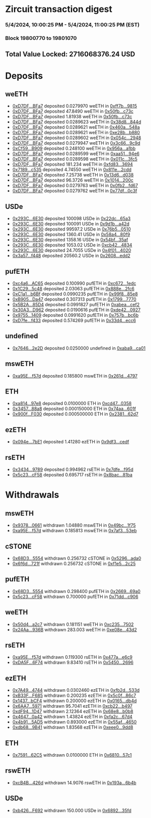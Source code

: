 # Zircuit transaction digest
### 5/4/2024, 10:00:25 PM - 5/4/2024, 11:00:25 PM (EST)
### Block 19800770 to 19801070

## Total Value Locked: 2716068376.24 USD

# Deposits
## weETH
- [0xD7DF...BFa7](https://etherscan.io/address/0xD7DF7E085214743530afF339aFC420c7c720BFa7) deposited 0.0279970 weETH in [0xff7b...9815](https://etherscan.io/tx/0xD7DF7E085214743530afF339aFC420c7c720BFa7)
- [0xD7DF...BFa7](https://etherscan.io/address/0xD7DF7E085214743530afF339aFC420c7c720BFa7) deposited 47.8490 weETH in [0x50fb...c73c](https://etherscan.io/tx/0xD7DF7E085214743530afF339aFC420c7c720BFa7)
- [0xD7DF...BFa7](https://etherscan.io/address/0xD7DF7E085214743530afF339aFC420c7c720BFa7) deposited 1.81938 weETH in [0x50fb...c73c](https://etherscan.io/tx/0xD7DF7E085214743530afF339aFC420c7c720BFa7)
- [0xD7DF...BFa7](https://etherscan.io/address/0xD7DF7E085214743530afF339aFC420c7c720BFa7) deposited 0.0289623 weETH in [0x38d8...844d](https://etherscan.io/tx/0xD7DF7E085214743530afF339aFC420c7c720BFa7)
- [0xD7DF...BFa7](https://etherscan.io/address/0xD7DF7E085214743530afF339aFC420c7c720BFa7) deposited 0.0289621 weETH in [0x460a...548a](https://etherscan.io/tx/0xD7DF7E085214743530afF339aFC420c7c720BFa7)
- [0xD7DF...BFa7](https://etherscan.io/address/0xD7DF7E085214743530afF339aFC420c7c720BFa7) deposited 0.0289621 weETH in [0xe28b...b880](https://etherscan.io/tx/0xD7DF7E085214743530afF339aFC420c7c720BFa7)
- [0xD7DF...BFa7](https://etherscan.io/address/0xD7DF7E085214743530afF339aFC420c7c720BFa7) deposited 0.0289602 weETH in [0x054c...2948](https://etherscan.io/tx/0xD7DF7E085214743530afF339aFC420c7c720BFa7)
- [0xD7DF...BFa7](https://etherscan.io/address/0xD7DF7E085214743530afF339aFC420c7c720BFa7) deposited 0.0279947 weETH in [0x3c66...9c9d](https://etherscan.io/tx/0xD7DF7E085214743530afF339aFC420c7c720BFa7)
- [0xCf59...B909](https://etherscan.io/address/0xCf591C7AA9a6FFBf4378F3cd916B0a4a19EbB909) deposited 0.248100 weETH in [0x956a...a1bb](https://etherscan.io/tx/0xCf591C7AA9a6FFBf4378F3cd916B0a4a19EbB909)
- [0xD7DF...BFa7](https://etherscan.io/address/0xD7DF7E085214743530afF339aFC420c7c720BFa7) deposited 0.0289599 weETH in [0xaa51...94e6](https://etherscan.io/tx/0xD7DF7E085214743530afF339aFC420c7c720BFa7)
- [0xD7DF...BFa7](https://etherscan.io/address/0xD7DF7E085214743530afF339aFC420c7c720BFa7) deposited 0.0289598 weETH in [0x011c...3fc5](https://etherscan.io/tx/0xD7DF7E085214743530afF339aFC420c7c720BFa7)
- [0xD7DF...BFa7](https://etherscan.io/address/0xD7DF7E085214743530afF339aFC420c7c720BFa7) deposited 181.234 weETH in [0xfd83...3694](https://etherscan.io/tx/0xD7DF7E085214743530afF339aFC420c7c720BFa7)
- [0x7189...c535](https://etherscan.io/address/0x71893Db230Af820E1032Ff0B3A42613c8007c535) deposited 4.74550 weETH in [0x811e...2cdd](https://etherscan.io/tx/0x71893Db230Af820E1032Ff0B3A42613c8007c535)
- [0xD7DF...BFa7](https://etherscan.io/address/0xD7DF7E085214743530afF339aFC420c7c720BFa7) deposited 7.25738 weETH in [0x13d6...d038](https://etherscan.io/tx/0xD7DF7E085214743530afF339aFC420c7c720BFa7)
- [0xD7DF...BFa7](https://etherscan.io/address/0xD7DF7E085214743530afF339aFC420c7c720BFa7) deposited 96.3726 weETH in [0x1014...200c](https://etherscan.io/tx/0xD7DF7E085214743530afF339aFC420c7c720BFa7)
- [0xD7DF...BFa7](https://etherscan.io/address/0xD7DF7E085214743530afF339aFC420c7c720BFa7) deposited 0.0279763 weETH in [0x0fb2...fd67](https://etherscan.io/tx/0xD7DF7E085214743530afF339aFC420c7c720BFa7)
- [0xD7DF...BFa7](https://etherscan.io/address/0xD7DF7E085214743530afF339aFC420c7c720BFa7) deposited 0.0279762 weETH in [0x77df...0c3f](https://etherscan.io/tx/0xD7DF7E085214743530afF339aFC420c7c720BFa7)
## USDe
- [0x293C...6E30](https://etherscan.io/address/0x293C6937D8D82e05B01335F7B33FBA0c8e256E30) deposited 100098 USDe in [0x22dc...65a3](https://etherscan.io/tx/0x293C6937D8D82e05B01335F7B33FBA0c8e256E30)
- [0x293C...6E30](https://etherscan.io/address/0x293C6937D8D82e05B01335F7B33FBA0c8e256E30) deposited 100091 USDe in [0x9d1b...a42d](https://etherscan.io/tx/0x293C6937D8D82e05B01335F7B33FBA0c8e256E30)
- [0x293C...6E30](https://etherscan.io/address/0x293C6937D8D82e05B01335F7B33FBA0c8e256E30) deposited 99597.2 USDe in [0x76b5...0510](https://etherscan.io/tx/0x293C6937D8D82e05B01335F7B33FBA0c8e256E30)
- [0x293C...6E30](https://etherscan.io/address/0x293C6937D8D82e05B01335F7B33FBA0c8e256E30) deposited 1360.41 USDe in [0x58a4...80f9](https://etherscan.io/tx/0x293C6937D8D82e05B01335F7B33FBA0c8e256E30)
- [0x293C...6E30](https://etherscan.io/address/0x293C6937D8D82e05B01335F7B33FBA0c8e256E30) deposited 1358.16 USDe in [0x54bf...35af](https://etherscan.io/tx/0x293C6937D8D82e05B01335F7B33FBA0c8e256E30)
- [0x293C...6E30](https://etherscan.io/address/0x293C6937D8D82e05B01335F7B33FBA0c8e256E30) deposited 1053.02 USDe in [0xcb42...4834](https://etherscan.io/tx/0x293C6937D8D82e05B01335F7B33FBA0c8e256E30)
- [0x293C...6E30](https://etherscan.io/address/0x293C6937D8D82e05B01335F7B33FBA0c8e256E30) deposited 24.7055 USDe in [0x4f01...4020](https://etherscan.io/tx/0x293C6937D8D82e05B01335F7B33FBA0c8e256E30)
- [0x3a57...f448](https://etherscan.io/address/0x3a5728eDD21d8D1Acc2d2b6925dF9991C8eaf448) deposited 20560.2 USDe in [0x2608...edd2](https://etherscan.io/tx/0x3a5728eDD21d8D1Acc2d2b6925dF9991C8eaf448)
## pufETH
- [0xc4a6...AC65](https://etherscan.io/address/0xc4a6C2E21D1ccF193989B3CAB7E49E1c77A5AC65) deposited 0.100990 pufETH in [0xc672...1edc](https://etherscan.io/tx/0xc4a6C2E21D1ccF193989B3CAB7E49E1c77A5AC65)
- [0x1C29...5c48](https://etherscan.io/address/0x1C299Fc09935c42133a0fA9A918708163d845c48) deposited 2.03063 pufETH in [0x888e...2fc6](https://etherscan.io/tx/0x1C299Fc09935c42133a0fA9A918708163d845c48)
- [0xC1a1...b6Bf](https://etherscan.io/address/0xC1a1c394424a38B02905941Be8E3bA6013f4b6Bf) deposited 0.0990235 pufETH in [0x99f8...85e8](https://etherscan.io/tx/0xC1a1c394424a38B02905941Be8E3bA6013f4b6Bf)
- [0xB905...Da47](https://etherscan.io/address/0xB9059F0Fd2b022849Aa6CB80f2b7881FFD8EDa47) deposited 0.307313 pufETH in [0x1799...7770](https://etherscan.io/tx/0xB9059F0Fd2b022849Aa6CB80f2b7881FFD8EDa47)
- [0x5B2A...85D4](https://etherscan.io/address/0x5B2A48cFaF2B2d1524c2A13289779cf1f34285D4) deposited 0.0991827 pufETH in [0xabea...cef2](https://etherscan.io/tx/0x5B2A48cFaF2B2d1524c2A13289779cf1f34285D4)
- [0x30A3...D962](https://etherscan.io/address/0x30A37790e0ed186648A0bD4DAdbaa2C75895D962) deposited 0.0190616 pufETH in [0xde42...0927](https://etherscan.io/tx/0x30A37790e0ed186648A0bD4DAdbaa2C75895D962)
- [0x9755...1409](https://etherscan.io/address/0x9755d04e0a764014fCa17a6AD32E850C68A31409) deposited 0.0991620 pufETH in [0x757b...bc6b](https://etherscan.io/tx/0x9755d04e0a764014fCa17a6AD32E850C68A31409)
- [0xD7fe...f433](https://etherscan.io/address/0xD7fe4C537d1D1360097C435C4F0b2B6fED71f433) deposited 0.574269 pufETH in [0x33d4...ecc6](https://etherscan.io/tx/0xD7fe4C537d1D1360097C435C4F0b2B6fED71f433)
## undefined
- [0x7646...2e2D](https://etherscan.io/address/0x7646a482a615949e7010BABE41941f642e6c2e2D) deposited 0.0250000 undefined in [0xaba9...ca01](https://etherscan.io/tx/0x7646a482a615949e7010BABE41941f642e6c2e2D)
## mswETH
- [0xa95E...f57d](https://etherscan.io/address/0xa95E34901F3D5a0C25146b34db401f9543d9f57d) deposited 0.185800 mswETH in [0x261d...4797](https://etherscan.io/tx/0xa95E34901F3D5a0C25146b34db401f9543d9f57d)
## ETH
- [0xa814...97e8](https://etherscan.io/address/0xa81433FE287Ea248a0721D222cdf5fBc75A397e8) deposited 0.0100000 ETH in [0xcd47...0358](https://etherscan.io/tx/0xa81433FE287Ea248a0721D222cdf5fBc75A397e8)
- [0x3457...88a8](https://etherscan.io/address/0x345760Eef8A867cf0a49B623F803cA60F5E588a8) deposited 0.000150000 ETH in [0x74aa...601f](https://etherscan.io/tx/0x345760Eef8A867cf0a49B623F803cA60F5E588a8)
- [0x900f...F030](https://etherscan.io/address/0x900f6854502F9C819718a60697Cf4Ad66C56F030) deposited 0.000500000 ETH in [0x2381...62d7](https://etherscan.io/tx/0x900f6854502F9C819718a60697Cf4Ad66C56F030)
## ezETH
- [0x094e...7bE1](https://etherscan.io/address/0x094eBC87FF19aaA73f252dD66d38680bfb467bE1) deposited 1.41280 ezETH in [0x9df3...cedf](https://etherscan.io/tx/0x094eBC87FF19aaA73f252dD66d38680bfb467bE1)
## rsETH
- [0x3434...9789](https://etherscan.io/address/0x34349c5569e7B846c3558961552D2202760A9789) deposited 0.994962 rsETH in [0x7dfe...f95d](https://etherscan.io/tx/0x34349c5569e7B846c3558961552D2202760A9789)
- [0x5c23...cF58](https://etherscan.io/address/0x5c237b44D07ffC5f06c52bcBC56619d6c3e2cF58) deposited 0.695717 rsETH in [0x8bac...81ba](https://etherscan.io/tx/0x5c237b44D07ffC5f06c52bcBC56619d6c3e2cF58)
# Withdrawals
## mswETH
- [0x9378...0661](https://etherscan.io/address/0x93781a4Acfc29B444457606d4532E34d43200661) withdrawn 1.04880 mswETH in [0x49bc...1f75](https://etherscan.io/tx/0x93781a4Acfc29B444457606d4532E34d43200661)
- [0xa95E...f57d](https://etherscan.io/address/0xa95E34901F3D5a0C25146b34db401f9543d9f57d) withdrawn 0.185813 mswETH in [0x7af3...53eb](https://etherscan.io/tx/0xa95E34901F3D5a0C25146b34db401f9543d9f57d)
## cSTONE
- [0x68D3...5554](https://etherscan.io/address/0x68D3c172c13753091347ed51C712587B33eB5554) withdrawn 0.256732 cSTONE in [0x5296...ada0](https://etherscan.io/tx/0x68D3c172c13753091347ed51C712587B33eB5554)
- [0x6f6d...721f](https://etherscan.io/address/0x6f6d5f70C1d9F54cf2B5359Ad17CEcf9Ba5a721f) withdrawn 0.256732 cSTONE in [0xf1e5...2c25](https://etherscan.io/tx/0x6f6d5f70C1d9F54cf2B5359Ad17CEcf9Ba5a721f)
## pufETH
- [0x68D3...5554](https://etherscan.io/address/0x68D3c172c13753091347ed51C712587B33eB5554) withdrawn 0.298400 pufETH in [0x2669...69a0](https://etherscan.io/tx/0x68D3c172c13753091347ed51C712587B33eB5554)
- [0x5c23...cF58](https://etherscan.io/address/0x5c237b44D07ffC5f06c52bcBC56619d6c3e2cF58) withdrawn 0.700000 pufETH in [0x71dd...c906](https://etherscan.io/tx/0x5c237b44D07ffC5f06c52bcBC56619d6c3e2cF58)
## weETH
- [0x50d4...a2c7](https://etherscan.io/address/0x50d4B158B30bd1e98527cA805713e9b38303a2c7) withdrawn 0.181151 weETH in [0xc235...7502](https://etherscan.io/tx/0x50d4B158B30bd1e98527cA805713e9b38303a2c7)
- [0x24Aa...936B](https://etherscan.io/address/0x24Aa964c888494DE4fd06CE81FAfB52122fE936B) withdrawn 283.003 weETH in [0xe08e...43d2](https://etherscan.io/tx/0x24Aa964c888494DE4fd06CE81FAfB52122fE936B)
## rsETH
- [0xa95E...f57d](https://etherscan.io/address/0xa95E34901F3D5a0C25146b34db401f9543d9f57d) withdrawn 0.119300 rsETH in [0x477a...e6c9](https://etherscan.io/tx/0xa95E34901F3D5a0C25146b34db401f9543d9f57d)
- [0xDA5F...6F74](https://etherscan.io/address/0xDA5F9c743E57368be0E9b0065f3b0288B1426F74) withdrawn 9.83410 rsETH in [0x5450...2696](https://etherscan.io/tx/0xDA5F9c743E57368be0E9b0065f3b0288B1426F74)
## ezETH
- [0x7A49...4744](https://etherscan.io/address/0x7A493Be5c2ce014cD049Bf178a1ac0Db1B434744) withdrawn 0.0302460 ezETH in [0xfb2d...533d](https://etherscan.io/tx/0x7A493Be5c2ce014cD049Bf178a1ac0Db1B434744)
- [0xB33F...F685](https://etherscan.io/address/0xB33F6f903aaC9E46FC19A14dbFE2fA01C358F685) withdrawn 0.200235 ezETH in [0x5c0f...86c7](https://etherscan.io/tx/0xB33F6f903aaC9E46FC19A14dbFE2fA01C358F685)
- [0x1437...bCF4](https://etherscan.io/address/0x14379410a0cda0d8284c66a57EBDb5b233d3bCF4) withdrawn 0.200000 ezETH in [0x0165...db4d](https://etherscan.io/tx/0x14379410a0cda0d8284c66a57EBDb5b233d3bCF4)
- [0x6AA7...5971](https://etherscan.io/address/0x6AA74D48109BBe52Cd34734260c0C9fed8c25971) withdrawn 95.7041 ezETH in [0xcb22...b497](https://etherscan.io/tx/0x6AA74D48109BBe52Cd34734260c0C9fed8c25971)
- [0xdF94...1D47](https://etherscan.io/address/0xdF94486E2C9239c346171121870ea8284d541D47) withdrawn 2.12364 ezETH in [0x68e8...b0b8](https://etherscan.io/tx/0xdF94486E2C9239c346171121870ea8284d541D47)
- [0x4647...0a42](https://etherscan.io/address/0x46470E6A38B04Cb252DA2C7dB33a6280DA010a42) withdrawn 1.43824 ezETH in [0xfa2c...67d4](https://etherscan.io/tx/0x46470E6A38B04Cb252DA2C7dB33a6280DA010a42)
- [0x4b91...5AD5](https://etherscan.io/address/0x4b9146f5ec277FC70FcDfAE36BCd99593d195AD5) withdrawn 0.893000 ezETH in [0x55af...4650](https://etherscan.io/tx/0x4b9146f5ec277FC70FcDfAE36BCd99593d195AD5)
- [0xdb68...9B41](https://etherscan.io/address/0xdb680e87496042BB52abd53CBC8bAC6d7bfe9B41) withdrawn 1.83568 ezETH in [0xeee0...9dd8](https://etherscan.io/tx/0xdb680e87496042BB52abd53CBC8bAC6d7bfe9B41)
## ETH
- [0x7591...62C5](https://etherscan.io/address/0x759170caA1589e7273eD09882a51Ac56036A62C5) withdrawn 0.0100000 ETH in [0x6810...57c1](https://etherscan.io/tx/0x759170caA1589e7273eD09882a51Ac56036A62C5)
## rswETH
- [0xcB4B...426d](https://etherscan.io/address/0xcB4BbFFBb33b1B953d2B2016EDd77391CaCA426d) withdrawn 14.9076 rswETH in [0x193a...6b4b](https://etherscan.io/tx/0xcB4BbFFBb33b1B953d2B2016EDd77391CaCA426d)
## USDe
- [0xb426...F692](https://etherscan.io/address/0xb4267d6EA213B288e0AcC6Ace89D99f93296F692) withdrawn 150.000 USDe in [0x6892...35fd](https://etherscan.io/tx/0xb4267d6EA213B288e0AcC6Ace89D99f93296F692)
